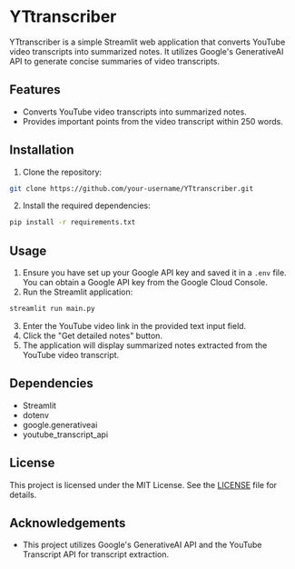 # YTtranscriber

YTtranscriber is a simple Streamlit web application that converts YouTube video transcripts into summarized notes. It utilizes Google's GenerativeAI API to generate concise summaries of video transcripts.

## Features
- Converts YouTube video transcripts into summarized notes.
- Provides important points from the video transcript within 250 words.

## Installation
1. Clone the repository:

```bash
git clone https://github.com/your-username/YTtranscriber.git
```

2. Install the required dependencies:

```bash
pip install -r requirements.txt
```

## Usage
1. Ensure you have set up your Google API key and saved it in a `.env` file. You can obtain a Google API key from the Google Cloud Console.
2. Run the Streamlit application:

```bash
streamlit run main.py
```

3. Enter the YouTube video link in the provided text input field.
4. Click the "Get detailed notes" button.
5. The application will display summarized notes extracted from the YouTube video transcript.

## Dependencies
- Streamlit
- dotenv
- google.generativeai
- youtube_transcript_api

## License
This project is licensed under the MIT License. See the [LICENSE](LICENSE) file for details.

## Acknowledgements
- This project utilizes Google's GenerativeAI API and the YouTube Transcript API for transcript extraction.
